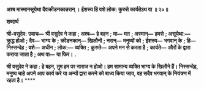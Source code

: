 **अश्ब मास्मानसूयेथा दैवक्रीडनकान्नरान् ।** **ईशस्य हि वशे लोक: कुरुते कार्यतेऽथ वा ॥ २०॥** 

**शब्दार्थ** 

**श्री-वसुदेव: उवाच—** **श्री वसुदेव ने कहा** **; अश्ब—** **हे बहन** **; मा—** **मत** **; अस्मान्—** **हमसे** **; असूयेथा:—** **क्रुद्ध होओ** **; दैव—** **भाग्य** **के** **; क्रीडनकान्—** **खिलौनों** **; नरान्—** **मनुष्यों को** **; ईशस्य—** **भगवान् के** **; हि—** **निस्सन्देह** **; वशे—** **अधीन** **; लोक:—** **व्यक्ति** **;** **कुरुते—** **अपने मन से करता है** **; कार्यते—** **औरों के द्वारा कराया जाता है** **; अथ वा—** **या फिर।** **.** 

**श्री वसुदेव ने कहा : हे बहन, तुम हम पर नाराज न होओ। हम सामान्य व्यक्ति भाग्य के** **खिलौने हैं। निस्सन्देह, मनुष्य चाहे अपने आप कार्य करे या अन्यों द्वारा करने को बाध्य किया** **जाय, वह सदैव भगवान् के नियंत्रण में रहता है।** **** 
